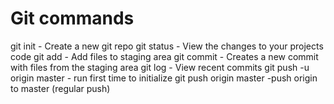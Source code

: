 # Git commands

git init - Create a new git repo
git status - View the changes to your projects code
git add - Add files to staging area
git commit - Creates a new commit with files from the staging area
git log - View recent commits
git push -u origin master - run first time to initialize
git push origin master -push origin to master (regular push)
